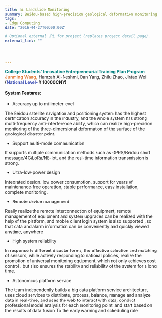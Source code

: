 ```yaml
---
title: 📊 Landslide Monitoring
summary: Beidou-based high-precision geological deformation monitoring system.
tags:
- Edge Computing
date: "2016-04-27T00:00:00Z"

# Optional external URL for project (replaces project detail page).
external_link: ""




---
```

 <b style="color:#008080">College Students' Innovative Entrepreneurial Training Plan Program</b></br> 
 <b style="color:#E08040">Junming Wang,</b> Hamzah Al-Neshmi, Dan Yang, Zhilu Zhao, Jintao Wei  </br>
 **(<b style="color:#3F51B5">National Level-</b> ¥ 10000CNY)**</br>
 
#### **System Features:**

* Accuracy up to millimeter level

The Beidou satellite navigation and positioning system has the highest certification accuracy in the industry, and the whole system has strong multi-frequency anti-interference ability, which can realize high-precision monitoring of the three-dimensional deformation of the surface of the geological disaster point.

* Support multi-mode communication

It supports multiple communication methods such as GPRS/Beidou short message/4G/LoRa/NB-lot, and the real-time information transmission is strong.

* Ultra-low-power design

Integrated design, low power consumption, support for years of maintenance-free operation, stable performance, easy installation, complete monitoring.

* Remote device management

Really realize the remote interconnection of equipment, remote management of equipment and system upgrades can be realized with the help of the platform, and mobile client login system is also supported , so that data and alarm information can be conveniently and quickly viewed anytime, anywhere

* High system reliability

In response to different disaster forms, the effective selection and matching of sensors, while actively responding to national policies, realize the promotion of universal monitoring equipment, which not only achieves cost control , but also ensures the stability and reliability of the system for a long time.

* Autonomous platform service

The team independently builds a big data platform service architecture, uses cloud services to distribute, process, balance, manage and analyze data in real-time, and uses the web to interact with data, conduct professional model analysis for each monitoring point, and start based on the results of data fusion To the early warning and scheduling role
